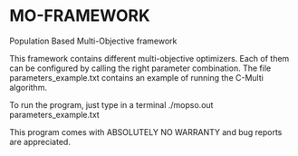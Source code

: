 # MO-FRAMEWORK
Population Based Multi-Objective framework

This framework contains different multi-objective optimizers.
Each of them can be configured by calling the right parameter combination.
The file parameters_example.txt contains an example of running the C-Multi algorithm.

To run the program, just type in a terminal ./mopso.out parameters_example.txt


This program comes with ABSOLUTELY NO WARRANTY and bug reports are appreciated.
